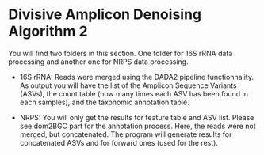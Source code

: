 
# Divisive Amplicon Denoising Algorithm 2


You will find two folders in this section. One folder for 16S rRNA data processing and another one for NRPS data processing.

- 16S rRNA: Reads were merged using the DADA2 pipeline functionnality. As output you will have the list of the Amplicon Sequence Variants (ASVs), the count table (how many times each ASV has been found in each samples), and the taxonomic annotation table.

- NRPS: You will only get the results for feature table and ASV list. Please see dom2BGC part for the annotation process. Here, the reads were not merged, but concatenated. The program will generate results for concatenated ASVs and for forward ones (used for the rest).